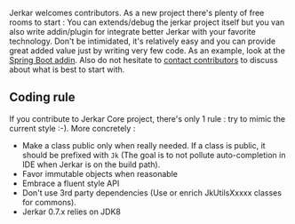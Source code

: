 Jerkar welcomes contributors. As a new project there's plenty of free rooms to start : You can extends/debug the jerkar project itself but you van also write addin/plugin for integrate better Jerkar with your favorite technology. Don't be intimidated, it's relatively easy and you can provide great added value just by writing very few code. As an example, look at the [Spring Boot addin](https://github.com/jerkar/spring-boot-addin). 
Also do not hesitate to [contact contributors](https://github.com/djeang) to discuss about what is best to start with.

## Coding rule
If you contribute to Jerkar Core project, there's only 1 rule : try to mimic the current style :-).
More concretely :

* Make a class public only when really needed. If a class is public, it should be prefixed with `Jk` (The goal is to not pollute auto-completion in IDE when Jerkar is on the build path).
* Favor immutable objects when reasonable
* Embrace a fluent style API
* Don't use 3rd party dependencies (Use or enrich JkUtilsXxxxx classes for commons). 
* Jerkar 0.7.x relies on JDK8
